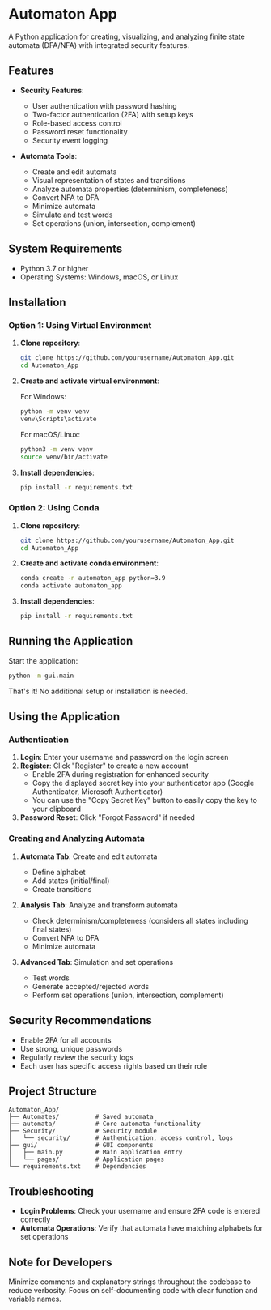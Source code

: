 # Automaton App

A Python application for creating, visualizing, and analyzing finite state automata (DFA/NFA) with integrated security features.

## Features

- **Security Features**:
  - User authentication with password hashing
  - Two-factor authentication (2FA) with setup keys
  - Role-based access control
  - Password reset functionality
  - Security event logging
  
- **Automata Tools**:
  - Create and edit automata
  - Visual representation of states and transitions
  - Analyze automata properties (determinism, completeness)
  - Convert NFA to DFA
  - Minimize automata
  - Simulate and test words
  - Set operations (union, intersection, complement)

## System Requirements

- Python 3.7 or higher
- Operating Systems: Windows, macOS, or Linux

## Installation

### Option 1: Using Virtual Environment

1. **Clone repository**:
   ```bash
   git clone https://github.com/yourusername/Automaton_App.git
   cd Automaton_App
   ```

2. **Create and activate virtual environment**:
   
   For Windows:
   ```bash
   python -m venv venv
   venv\Scripts\activate
   ```
   
   For macOS/Linux:
   ```bash
   python3 -m venv venv
   source venv/bin/activate
   ```

3. **Install dependencies**:
   ```bash
   pip install -r requirements.txt
   ```

### Option 2: Using Conda

1. **Clone repository**:
   ```bash
   git clone https://github.com/yourusername/Automaton_App.git
   cd Automaton_App
   ```

2. **Create and activate conda environment**:
   ```bash
   conda create -n automaton_app python=3.9
   conda activate automaton_app
   ```

3. **Install dependencies**:
   ```bash
   pip install -r requirements.txt
   ```

## Running the Application

Start the application:
```bash
python -m gui.main
```

That's it! No additional setup or installation is needed.

## Using the Application

### Authentication

1. **Login**: Enter your username and password on the login screen
2. **Register**: Click "Register" to create a new account
   - Enable 2FA during registration for enhanced security
   - Copy the displayed secret key into your authenticator app (Google Authenticator, Microsoft Authenticator)
   - You can use the "Copy Secret Key" button to easily copy the key to your clipboard
3. **Password Reset**: Click "Forgot Password" if needed

### Creating and Analyzing Automata

1. **Automata Tab**: Create and edit automata
   - Define alphabet
   - Add states (initial/final)
   - Create transitions

2. **Analysis Tab**: Analyze and transform automata
   - Check determinism/completeness (considers all states including final states)
   - Convert NFA to DFA
   - Minimize automata

3. **Advanced Tab**: Simulation and set operations
   - Test words
   - Generate accepted/rejected words
   - Perform set operations (union, intersection, complement)

## Security Recommendations

- Enable 2FA for all accounts
- Use strong, unique passwords
- Regularly review the security logs
- Each user has specific access rights based on their role

## Project Structure

```
Automaton_App/
├── Automates/          # Saved automata
├── automata/           # Core automata functionality
├── Security/           # Security module
│   └── security/       # Authentication, access control, logs
├── gui/                # GUI components
│   ├── main.py         # Main application entry
│   └── pages/          # Application pages
└── requirements.txt    # Dependencies
```

## Troubleshooting

- **Login Problems**: Check your username and ensure 2FA code is entered correctly
- **Automata Operations**: Verify that automata have matching alphabets for set operations

## Note for Developers

Minimize comments and explanatory strings throughout the codebase to reduce verbosity. Focus on self-documenting code with clear function and variable names.

